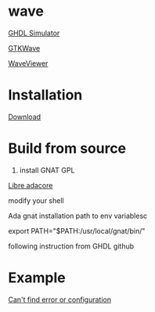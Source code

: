 # wave

[GHDL Simulator](http://ghdl.free.fr/)

[GTKWave](http://gtkwave.sourceforge.net/)

[WaveViewer](http://ghdl.free.fr/site/pmwiki.php?n=Main.WaveViewer)

# Installation

[Download](http://ghdl.free.fr/site/pmwiki.php?n=Main.Download)

# Build from source

1. install GNAT GPL

[Libre adacore](http://libre.adacore.com/download/configurations#)

modify your shell

Ada gnat installation path to env variablesc

export PATH="$PATH:/usr/local/gnat/bin/"

following instruction from GHDL github


# Example

[Can't find error or configuration](http://stackoverflow.com/questions/7455145/vhdl-analysis-issue-with-ghdl/7455238)
